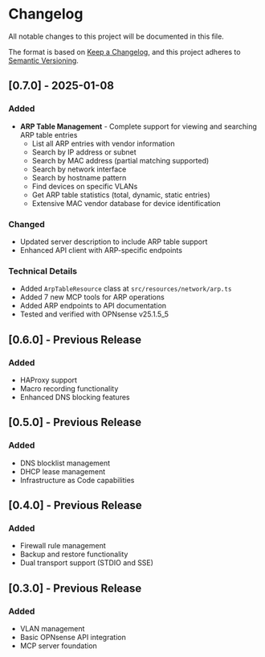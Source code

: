 # Changelog

All notable changes to this project will be documented in this file.

The format is based on [Keep a Changelog](https://keepachangelog.com/en/1.0.0/),
and this project adheres to [Semantic Versioning](https://semver.org/spec/v2.0.0.html).

## [0.7.0] - 2025-01-08

### Added
- **ARP Table Management** - Complete support for viewing and searching ARP table entries
  - List all ARP entries with vendor information
  - Search by IP address or subnet
  - Search by MAC address (partial matching supported)
  - Search by network interface
  - Search by hostname pattern
  - Find devices on specific VLANs
  - Get ARP table statistics (total, dynamic, static entries)
  - Extensive MAC vendor database for device identification

### Changed
- Updated server description to include ARP table support
- Enhanced API client with ARP-specific endpoints

### Technical Details
- Added `ArpTableResource` class at `src/resources/network/arp.ts`
- Added 7 new MCP tools for ARP operations
- Added ARP endpoints to API documentation
- Tested and verified with OPNsense v25.1.5_5

## [0.6.0] - Previous Release

### Added
- HAProxy support
- Macro recording functionality
- Enhanced DNS blocking features

## [0.5.0] - Previous Release

### Added
- DNS blocklist management
- DHCP lease management
- Infrastructure as Code capabilities

## [0.4.0] - Previous Release

### Added
- Firewall rule management
- Backup and restore functionality
- Dual transport support (STDIO and SSE)

## [0.3.0] - Previous Release

### Added
- VLAN management
- Basic OPNsense API integration
- MCP server foundation